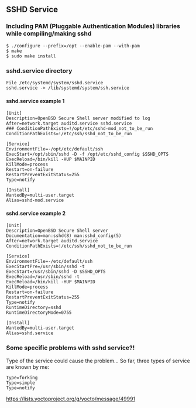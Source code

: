 ## SSHD Service

### Including PAM (Pluggable Authentication Modules) libraries while compiling/making sshd

	$ ./configure --prefix=/opt --enable-pam --with-pam
	$ make
	$ sudo make install

### sshd.service directory

	File /etc/systemd/system/sshd.service
	sshd.service -> /lib/systemd/system/ssh.service

#### sshd.service example 1

	[Unit]
	Description=OpenBSD Secure Shell server modified to log    
	After=network.target auditd.service sshd.service
	### ConditionPathExists=!/opt/etc/sshd-mod_not_to_be_run
	ConditionPathExists=!/etc/ssh/sshd_not_to_be_run

	[Service]
	EnvironmentFile=-/opt/etc/default/ssh
	ExecStart=/opt/sbin/sshd -D -f /opt/etc/sshd_config $SSHD_OPTS
	ExecReload=/bin/kill -HUP $MAINPID
	KillMode=process
	Restart=on-failure
	RestartPreventExitStatus=255
	Type=notify

	[Install]
	WantedBy=multi-user.target
	Alias=sshd-mod.service

#### sshd.service example 2

	[Unit]
	Description=OpenBSD Secure Shell server
	Documentation=man:sshd(8) man:sshd_config(5)
	After=network.target auditd.service
	ConditionPathExists=!/etc/ssh/sshd_not_to_be_run

	[Service]
	EnvironmentFile=-/etc/default/ssh
	ExecStartPre=/usr/sbin/sshd -t
	ExecStart=/usr/sbin/sshd -D $SSHD_OPTS
	ExecReload=/usr/sbin/sshd -t
	ExecReload=/bin/kill -HUP $MAINPID
	KillMode=process
	Restart=on-failure
	RestartPreventExitStatus=255
	Type=notify
	RuntimeDirectory=sshd
	RuntimeDirectoryMode=0755

	[Install]
	WantedBy=multi-user.target
	Alias=sshd.service

### Some specific problems with sshd service?!

Type of the service could cause the problem... So far, three types of service are known by me:

	Type=forking
	Type=simple
	Type=notify

https://lists.yoctoproject.org/g/yocto/message/49991
